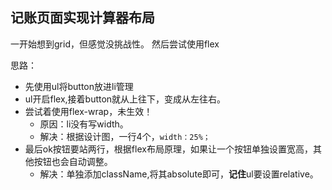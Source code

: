 ## 记账页面实现计算器布局
一开始想到grid，但感觉没挑战性。
然后尝试使用flex

思路：
* 先使用ul将button放进li管理
* ul开启flex,接着button就从上往下，变成从左往右。
* 尝试着使用flex-wrap，未生效！
	* 原因：li没有写width。
	* 解决：根据设计图，一行4个，`width：25%；`
* 最后ok按钮要站两行，根据flex布局原理，如果让一个按钮单独设置宽高，其他按钮也会自动调整。
	* 解决：单独添加className,将其absolute即可，**记住**ul要设置relative。


